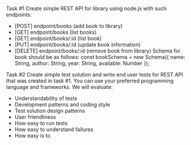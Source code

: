 Task #1
Create simple REST API for library using node.js with such endpoints:
- [POST] endpoint/books (add book to library)
- [GET] endpoint/books (list books)
- [GET] endpoint/books/:id (list book)
- [PUT] endpoint/books/:id (update book information)
- [DELETE] endpoint/books/:id (remove book from library)
  Schema for book should be as follows:
  const bookSchema = new Schema({
  name: String,
  author: String,
  year: String,
  available: Number
  });

Task #2
Create simple test solution and write end user tests for REST API that was created in task #1.
You can use your preferred programming language and frameworks.
We will evaluate:
- Understandability of tests
- Development patterns and coding style
- Test solution design patterns
- User friendliness
- How easy to run tests
- How easy to understand failures
- How easy is to



